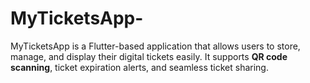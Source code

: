 # MyTicketsApp-
MyTicketsApp is a Flutter-based application that allows users to store, manage, and display their digital tickets easily. It supports **QR code scanning**, ticket expiration alerts, and seamless ticket sharing.  
